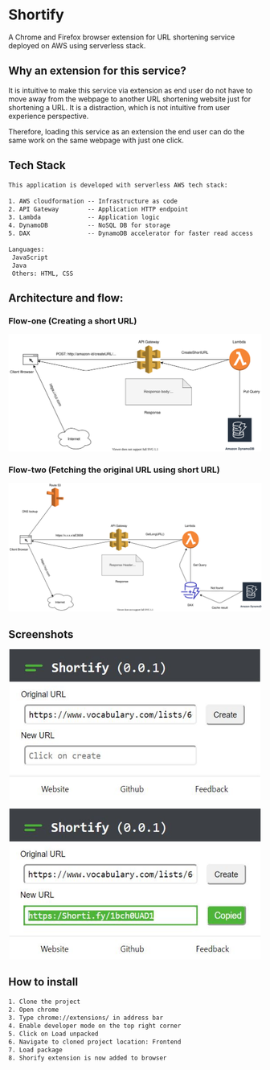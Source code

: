 # Shortify
A Chrome and Firefox browser extension for URL shortening service deployed on AWS using serverless stack.

## Why an extension for this service? 
It is intuitive to make this service via extension as end user do not have to move away from the webpage to another URL shortening website just for shortening a URL. It is a distraction, which is not intuitive from user experience perspective. 

Therefore, loading this service as an extension the end user can do the same work on the same webpage with just one click.

## Tech Stack
    This application is developed with serverless AWS tech stack: 

    1. AWS cloudformation -- Infrastructure as code
    2. API Gateway        -- Application HTTP endpoint
    3. Lambda             -- Application logic 
    4. DynamoDB           -- NoSQL DB for storage
    5. DAX                -- DynamoDB accelerator for faster read access
    
    Languages: 
     JavaScript
     Java
     Others: HTML, CSS

## Architecture and flow: 
 ### Flow-one (Creating a short URL)
   ![architecture-flow-one](arch-flow-two.svg)
 ### Flow-two (Fetching the original URL using short URL)
   ![architecture-flow-two](arch-flow-one.svg)


## Screenshots
<p align="center"> 
    <img src="screenshot1.JPG" height="300" width="500"/>
</p>



<p align="center"> 
    <img src="screenshot2.JPG" height="300" width="500"/>
</p>

## How to install
    1. Clone the project
    2. Open chrome
    3. Type chrome://extensions/ in address bar
    4. Enable developer mode on the top right corner
    5. Click on Load unpacked
    6. Navigate to cloned project location: Frontend
    7. Load package
    8. Shorify extension is now added to browser
    
